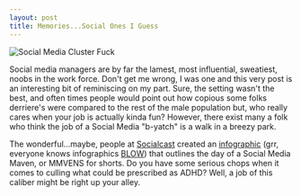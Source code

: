 ```yaml
---
layout: post
title: Memories...Social Ones I Guess
---
```


<img src="http://c522735.r35.cf2.rackcdn.com/Social-Media-300x249.jpeg" alt="Social Media Cluster Fuck" class="centered" />

Social media managers are by far the lamest, most influential, sweatiest, noobs
in the work force. Don't get me wrong, I was one and this very post is an
interesting bit of reminiscing on my part. Sure, the setting wasn't the best,
and often times people would point out how copious some folks derriere's were
compared to the rest of the male population but, who really cares when your job
is actually kinda fun? However, there exist many a folk who think the job of a
Social Media "b-yatch" is a walk in a breezy park.

The wonderful...maybe, people at [Socialcast][1] created an [infographic][2]
(grr, everyone knows infographics [BLOW][3])
that outlines the day of a Social Media Maven, or MMVENS for shorts. Do you
have some serious chops when it comes to culling what could be prescribed as
ADHD? Well, a job of this caliber might be right up your alley.

[1]: http://blog.socialcast.com/
[2]: http://blog.socialcast.com/e2sday-the-hectic-schedule-of-a-social-media-manager/
[3]: http://b.lesseverything.com/2011/2/1/infographs-are-ruining-the-internet
